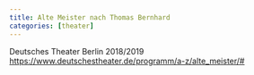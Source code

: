 ```yaml
---
title: Alte Meister nach Thomas Bernhard
categories: [theater]
---
```


Deutsches Theater Berlin 2018/2019
https://www.deutschestheater.de/programm/a-z/alte_meister/#
